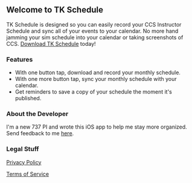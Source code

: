 ## Welcome to TK Schedule

TK Schedule is designed so you can easily record your CCS Instructor Schedule and sync all of your events to your calendar. No more hand jamming your sim schedule into your calendar or taking screenshots of CCS. [Download TK Schedule](https://apps.apple.com/us/app/id1642436074) today!

### Features
- With one button tap, download and record your monthly schedule.
- With one more button tap, sync your monthly schedule with your calendar.
- Get reminders to save a copy of your schedule the moment it's published.

### About the Developer

I'm a new 737 PI and wrote this iOS app to help me stay more organized. Send feedback to me [here](mailto:brenner.scott.980@icloud.com).

### Legal Stuff

[Privacy Policy](https://s-brenner.github.io/tk-schedule/privacy)

[Terms of Service](https://s-brenner.github.io/tk-schedule/terms)
